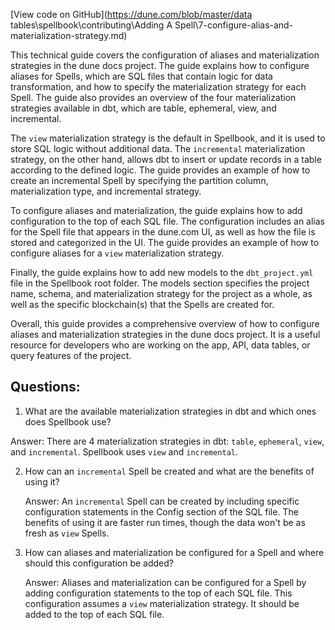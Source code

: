 [View code on GitHub](https://dune.com/blob/master/data tables\spellbook\contributing\Adding A Spell\7-configure-alias-and-materialization-strategy.md)

This technical guide covers the configuration of aliases and materialization strategies in the dune docs project. The guide explains how to configure aliases for Spells, which are SQL files that contain logic for data transformation, and how to specify the materialization strategy for each Spell. The guide also provides an overview of the four materialization strategies available in dbt, which are table, ephemeral, view, and incremental. 

The `view` materialization strategy is the default in Spellbook, and it is used to store SQL logic without additional data. The `incremental` materialization strategy, on the other hand, allows dbt to insert or update records in a table according to the defined logic. The guide provides an example of how to create an incremental Spell by specifying the partition column, materialization type, and incremental strategy. 

To configure aliases and materialization, the guide explains how to add configuration to the top of each SQL file. The configuration includes an alias for the Spell file that appears in the dune.com UI, as well as how the file is stored and categorized in the UI. The guide provides an example of how to configure aliases for a `view` materialization strategy. 

Finally, the guide explains how to add new models to the `dbt_project.yml` file in the Spellbook root folder. The models section specifies the project name, schema, and materialization strategy for the project as a whole, as well as the specific blockchain(s) that the Spells are created for. 

Overall, this guide provides a comprehensive overview of how to configure aliases and materialization strategies in the dune docs project. It is a useful resource for developers who are working on the app, API, data tables, or query features of the project.
## Questions: 
 1. What are the available materialization strategies in dbt and which ones does Spellbook use?
   
   Answer: There are 4 materialization strategies in dbt: `table`, `ephemeral`, `view`, and `incremental`. Spellbook uses `view` and `incremental`.
   
2. How can an `incremental` Spell be created and what are the benefits of using it?

   Answer: An `incremental` Spell can be created by including specific configuration statements in the Config section of the SQL file. The benefits of using it are faster run times, though the data won't be as fresh as `view` Spells.
   
3. How can aliases and materialization be configured for a Spell and where should this configuration be added?

   Answer: Aliases and materialization can be configured for a Spell by adding configuration statements to the top of each SQL file. This configuration assumes a `view` materialization strategy. It should be added to the top of each SQL file.